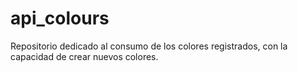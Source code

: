 # api_colours
Repositorio dedicado al consumo de los colores registrados, con la capacidad de crear nuevos colores.
